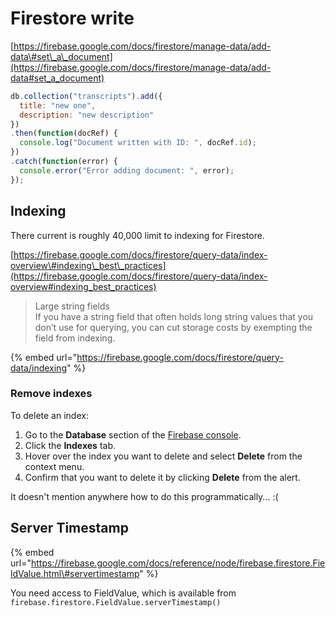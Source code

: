 # Firestore write

[https://firebase.google.com/docs/firestore/manage-data/add-data\#set\_a\_document](https://firebase.google.com/docs/firestore/manage-data/add-data#set_a_document)

```javascript
db.collection("transcripts").add({
  title: "new one",
  description: "new description"
})
.then(function(docRef) {
  console.log("Document written with ID: ", docRef.id);
})
.catch(function(error) {
  console.error("Error adding document: ", error);
});
```

#### 

## Indexing

There current is roughly 40,000 limit to indexing for Firestore.

[https://firebase.google.com/docs/firestore/query-data/index-overview\#indexing\_best\_practices](https://firebase.google.com/docs/firestore/query-data/index-overview#indexing_best_practices)

> Large string fields  
> If you have a string field that often holds long string values that you don’t use for querying, you can cut storage costs by exempting the field from indexing.

{% embed url="https://firebase.google.com/docs/firestore/query-data/indexing" %}

### Remove indexes <a id="remove_indexes"></a>

To delete an index:

1. Go to the **Database** section of the [Firebase console](https://console.firebase.google.com/project/_/database/firestore/data).
2. Click the **Indexes** tab.
3. Hover over the index you want to delete and select **Delete** from the context menu.
4. Confirm that you want to delete it by clicking **Delete** from the alert.

It doesn't mention anywhere how to do this programmatically... :\( 

## Server Timestamp

{% embed url="https://firebase.google.com/docs/reference/node/firebase.firestore.FieldValue.html\#servertimestamp" %}

You need access to FieldValue, which is available from `firebase.firestore.FieldValue.serverTimestamp()`

